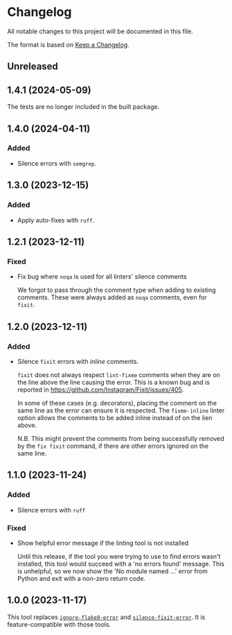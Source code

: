 # Changelog

All notable changes to this project will be documented in this file.

The format is based on [Keep a Changelog](https://keepachangelog.com/en/1.0.0/).

## Unreleased

## 1.4.1 (2024-05-09)

The tests are no longer included in the built package.

## 1.4.0 (2024-04-11)

### Added

- Silence errors with `semgrep`.

## 1.3.0 (2023-12-15)

### Added

- Apply auto-fixes with `ruff`.

## 1.2.1 (2023-12-11)

### Fixed

- Fix bug where `noqa` is used for all linters' silence comments

  We forgot to pass through the comment type when adding to existing comments.
  These were always added as `noqa` comments, even for `fixit`.

## 1.2.0 (2023-12-11)

### Added

- Silence `fixit` errors with *inline* comments.

  `fixit` does not always respect `lint-fixme` comments when they are on the
  line above the line causing the error. This is a known bug and is reported
  in https://github.com/Instagram/Fixit/issues/405.

  In some of these cases (e.g. decorators), placing the comment on the same line
  as the error can ensure it is respected. The `fixme-inline` linter option
  allows the comments to be added inline instead of on the lien above.

  N.B. This might prevent the comments from being successfully removed by the
  `fix fixit` command, if there are other errors ignored on the same line.

## 1.1.0 (2023-11-24)

### Added

- Silence errors with `ruff`

### Fixed

- Show helpful error message if the linting tool is not installed

  Until this release, if the tool you were trying to use to find errors wasn't
  installed, this tool would succeed with a 'no errors found' message. This is
  unhelpful, so we now show the 'No module named ...' error from Python and exit
  with a non-zero return code.

## 1.0.0 (2023-11-17)

This tool replaces
[`ignore-flake8-error`](https://github.com/samueljsb/ignore-flake8-error) and
[`silence-fixit-error`](https://github.com/samueljsb/silence-fixit-error). It is
feature-compatible with those tools.
